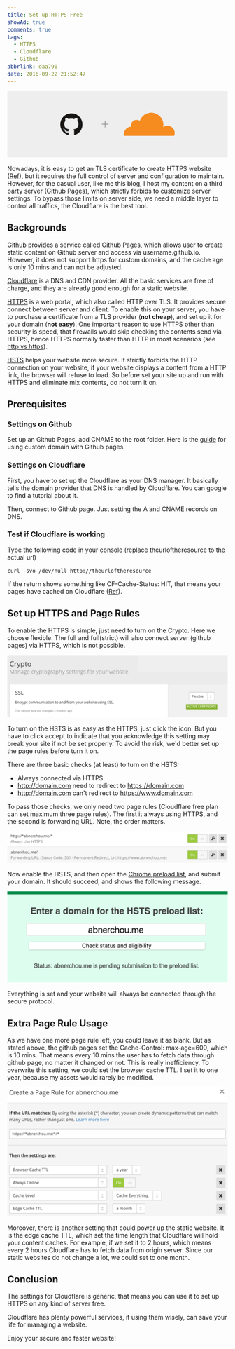 ```yaml
---
title: Set up HTTPS Free
showAd: true
comments: true
tags:
  - HTTPS
  - Cloudflare
  - Github
abbrlink: daa790
date: 2016-09-22 21:52:47
---
```


![](\img\https_5.png)

Nowadays, it is easy to get an TLS certificate to create HTTPS website ([Ref](https://letsencrypt.org/)), but it requires the full control of server and configuration to maintain. However, for the casual user, like me this blog, I host my content on a third party server (Github Pages), which strictly forbids to customize server settings. To bypass those limits on server side, we need a middle layer to control all traffics, the Cloudflare is the best tool.

<!-- More -->

## Backgrounds

[Github](https://github.com/) provides a service called Github Pages, which allows user to create static content on Github server and access via username.github.io. However, it does not support https for custom domains, and the cache age is only 10 mins and can not be adjusted.

[Cloudflare](https://www.cloudflare.com/) is a DNS and CDN provider. All the basic services are free of charge, and they are already good enough for a static website.

[HTTPS](https://en.wikipedia.org/wiki/HTTPS) is a web portal, which also called HTTP over TLS. It provides secure connect between server and client. To enable this on your server, you have to purchase a certificate from a TLS provider (**not cheap**), and set up it for your domain (**not easy**). One important reason to use HTTPS other than security is speed, that firewalls would skip checking the contents send via HTTPS, hence HTTPS normally faster than HTTP in most scenarios (see [http vs https](https://www.httpvshttps.com/)).

[HSTS](https://en.wikipedia.org/wiki/HTTP_Strict_Transport_Security) helps your website more secure. It strictly forbids the HTTP connection on your website, if your website displays a content from a HTTP link, the browser will refuse to load. So before set your site up and run with HTTPS and eliminate mix contents, do not turn it on.

## Prerequisites

### Settings on Github

Set up an Github Pages, add CNAME to the root folder. Here is the [guide](https://help.github.com/articles/using-a-custom-domain-with-github-pages/) for using custom domain with Github pages.

### Settings on Cloudflare

First, you have to set up the Cloudflare as your DNS manager. It basically tells the domain provider that DNS is handled by Cloudflare. You can google to find a tutorial about it.

Then, connect to Github page. Just setting the A and CNAME records on DNS.

### Test if Cloudflare is working

Type the following code in your console (replace theurloftheresource to the actual url)

```
curl -svo /dev/null http://theurloftheresource
```

If the return shows something like CF-Cache-Status: HIT, that means your pages have cached on Cloudflare ([Ref](https://support.cloudflare.com/hc/en-us/articles/200169556-How-can-I-tell-if-CloudFlare-is-caching-my-site-or-a-specific-file-)).

## Set up HTTPS and Page Rules

To enable the HTTPS is simple, just need to turn on the Crypto. Here we choose flexible. The full and full(strict) will also connect server (github pages) via HTTPS, which is not possible.

![](\img\https_1.png)

To turn on the HSTS is as easy as the HTTPS, just click the icon. But you have to click accept to indicate that you acknowledge this setting may break your site if not be set properly. To avoid the risk, we'd better set up the page rules before turn it on.

There are three basic checks (at least) to turn on the HSTS:

- Always connected via HTTPS
- <http://domain.com> need to redirect to <https://domain.com>
- <http://domain.com> can't redirect to <https://www.domain.com>

To pass those checks, we only need two page rules (Cloudflare free plan can set maximum three page rules). The first it always using HTTPS, and the second is forwarding URL. Note, the order matters.

![](\img\https_2.png)

Now enable the HSTS, and then open the [Chrome preload list](https://hstspreload.appspot.com/), and submit your domain. It should succeed, and shows the following message.

![](\img\https_3.png)

Everything is set and your website will always be connected through the secure protocol.

## Extra Page Rule Usage

As we have one more page rule left, you could leave it as blank. But as stated above, the github pages set the Cache-Control: max-age=600, which is 10 mins. That means every 10 mins the user has to fetch data through github page, no matter it changed or not. This is really inefficiency. To overwrite this setting, we could set the browser cache TTL. I set it to one year, because my assets would rarely be modified.

![](\img\https_4.png)

Moreover, there is another setting that could power up the static website. It is the edge cache TTL, which set the time length that Cloudflare will hold your content caches. For example, if we set it to 2 hours, which means every 2 hours Cloudflare has to fetch data from origin server. Since our static websites do not change a lot, we could set to one month.

## Conclusion

The settings for Cloudflare is generic, that means you can use it to set up HTTPS on any kind of server free.

Cloudflare has plenty powerful services, if using them wisely, can save your life for managing a website.

Enjoy your secure and faster website!
